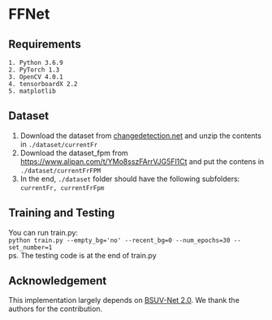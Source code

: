 # FFNet
## Requirements
`1. Python 3.6.9` <br>
`2. PyTorch 1.3` <br>
`3. OpenCV 4.0.1` <br>
`4. tensorboardX 2.2` <br>
`5. matplotlib` <br>
## Dataset
1. Download the dataset from [changedetection.net](https://changedetection.net) and unzip the contents in `./dataset/currentFr` <br>
2. Download the dataset_fpm from https://www.alipan.com/t/YMo8sszFArrVJG5Fl1Ct and put the contens in `./dataset/currentFrFPM` <br>
3. In the end, `./dataset` folder should have the following subfolders: `currentFr, currentFrFpm`
## Training and Testing
You can run train.py: <br>
`python train.py --empty_bg='no' --recent_bg=0 --num_epochs=30 --set_number=1` <br>
ps. The testing code is at the end of train.py 
## Acknowledgement
This implementation largely depends on [BSUV-Net 2.0](https://github.com/ozantezcan/BSUV-Net). We thank the authors for the contribution.
